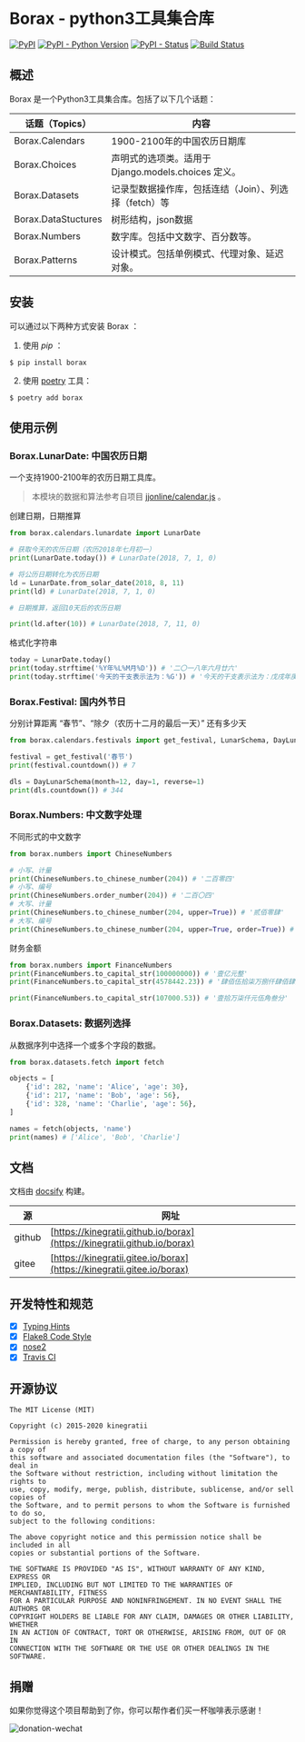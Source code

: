 # Borax - python3工具集合库


[![PyPI](https://img.shields.io/pypi/v/borax.svg)](https://pypi.org/project/borax) 
[![PyPI - Python Version](https://img.shields.io/pypi/pyversions/borax.svg)](https://pypi.org/project/borax)
[![PyPI - Status](https://img.shields.io/pypi/status/borax.svg)](https://github.com/kinegratii/borax)
[![Build Status](https://travis-ci.org/kinegratii/borax.svg?branch=master)](https://travis-ci.org/kinegratii/borax)



## 概述

Borax 是一个Python3工具集合库。包括了以下几个话题：

| 话题（Topics）      | 内容                                                  |
| ------------------- | ----------------------------------------------------- |
| Borax.Calendars     | 1900-2100年的中国农历日期库                           |
| Borax.Choices       | 声明式的选项类。适用于Django.models.choices 定义。    |
| Borax.Datasets      | 记录型数据操作库，包括连结（Join）、列选择（fetch）等 |
| Borax.DataStuctures | 树形结构，json数据                                    |
| Borax.Numbers       | 数字库。包括中文数字、百分数等。                      |
| Borax.Patterns      | 设计模式。包括单例模式、代理对象、延迟对象。          |

## 安装

可以通过以下两种方式安装 Borax ：

1) 使用 *pip* ：

```shell
$ pip install borax
```

2) 使用 [poetry](https://poetry.eustace.io/) 工具：

```shell
$ poetry add borax
```

## 使用示例

### Borax.LunarDate: 中国农历日期

一个支持1900-2100年的农历日期工具库。

> 本模块的数据和算法参考自项目 [jjonline/calendar.js](https://github.com/jjonline/calendar.js) 。

创建日期，日期推算

```python
from borax.calendars.lunardate import LunarDate

# 获取今天的农历日期（农历2018年七月初一）
print(LunarDate.today()) # LunarDate(2018, 7, 1, 0)

# 将公历日期转化为农历日期
ld = LunarDate.from_solar_date(2018, 8, 11)
print(ld) # LunarDate(2018, 7, 1, 0)

# 日期推算，返回10天后的农历日期

print(ld.after(10)) # LunarDate(2018, 7, 11, 0)
```

格式化字符串

```python
today = LunarDate.today()
print(today.strftime('%Y年%L%M月%D')) # '二〇一八年六月廿六'
print(today.strftime('今天的干支表示法为：%G')) # '今天的干支表示法为：戊戌年庚申月辛未日'
```

### Borax.Festival: 国内外节日

分别计算距离 “春节”、“除夕（农历十二月的最后一天）” 还有多少天

```python
from borax.calendars.festivals import get_festival, LunarSchema, DayLunarSchema

festival = get_festival('春节')
print(festival.countdown()) # 7

dls = DayLunarSchema(month=12, day=1, reverse=1)
print(dls.countdown()) # 344
```

### Borax.Numbers: 中文数字处理


不同形式的中文数字

```python
from borax.numbers import ChineseNumbers

# 小写、计量
print(ChineseNumbers.to_chinese_number(204)) # '二百零四'
# 小写、编号
print(ChineseNumbers.order_number(204)) # '二百〇四'
# 大写、计量
print(ChineseNumbers.to_chinese_number(204, upper=True)) # '贰佰零肆'
# 大写、编号
print(ChineseNumbers.to_chinese_number(204, upper=True, order=True)) # '贰佰〇肆'
```

财务金额

```python
from borax.numbers import FinanceNumbers
print(FinanceNumbers.to_capital_str(100000000)) # '壹亿元整'
print(FinanceNumbers.to_capital_str(4578442.23)) # '肆佰伍拾柒万捌仟肆佰肆拾贰元贰角叁分'

print(FinanceNumbers.to_capital_str(107000.53)) # '壹拾万柒仟元伍角叁分'

```

### Borax.Datasets: 数据列选择

从数据序列中选择一个或多个字段的数据。

```python
from borax.datasets.fetch import fetch

objects = [
    {'id': 282, 'name': 'Alice', 'age': 30},
    {'id': 217, 'name': 'Bob', 'age': 56},
    {'id': 328, 'name': 'Charlie', 'age': 56},
]

names = fetch(objects, 'name')
print(names) # ['Alice', 'Bob', 'Charlie']
```

## 文档

文档由 [docsify](https://docsify.js.org/) 构建。

| 源 | 网址 |
| ---- | ---- |
| github | [https://kinegratii.github.io/borax](https://kinegratii.github.io/borax) |
| gitee | [https://kinegratii.gitee.io/borax](https://kinegratii.gitee.io/borax) |

## 开发特性和规范

- [x] [Typing Hints](https://www.python.org/dev/peps/pep-0484/)
- [x] [Flake8 Code Style](http://flake8.pycqa.org/en/latest/)
- [x] [nose2](https://pypi.org/project/nose2/)
- [x] [Travis CI](https://travis-ci.org)

## 开源协议

```
The MIT License (MIT)

Copyright (c) 2015-2020 kinegratii

Permission is hereby granted, free of charge, to any person obtaining a copy of
this software and associated documentation files (the "Software"), to deal in
the Software without restriction, including without limitation the rights to
use, copy, modify, merge, publish, distribute, sublicense, and/or sell copies of
the Software, and to permit persons to whom the Software is furnished to do so,
subject to the following conditions:

The above copyright notice and this permission notice shall be included in all
copies or substantial portions of the Software.

THE SOFTWARE IS PROVIDED "AS IS", WITHOUT WARRANTY OF ANY KIND, EXPRESS OR
IMPLIED, INCLUDING BUT NOT LIMITED TO THE WARRANTIES OF MERCHANTABILITY, FITNESS
FOR A PARTICULAR PURPOSE AND NONINFRINGEMENT. IN NO EVENT SHALL THE AUTHORS OR
COPYRIGHT HOLDERS BE LIABLE FOR ANY CLAIM, DAMAGES OR OTHER LIABILITY, WHETHER
IN AN ACTION OF CONTRACT, TORT OR OTHERWISE, ARISING FROM, OUT OF OR IN
CONNECTION WITH THE SOFTWARE OR THE USE OR OTHER DEALINGS IN THE SOFTWARE.
```

## 捐赠

如果你觉得这个项目帮助到了你，你可以帮作者们买一杯咖啡表示感谢！

![donation-wechat](docs/images/donation-wechat.png)


